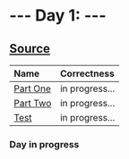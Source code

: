# --- Day 1: ---

## [Source](http://adventofcode.com/2024/day/1)

| Name                                                                                      | Correctness    |
| :---------------------------------------------------------------------------------------- | :------------- |
| [Part One](https://github.com/ssynowiec/AdventOfCode/blob/main/2024/Day%2001/part-one.ts) | in progress... |
| [Part Two](https://github.com/ssynowiec/AdventOfCode/blob/main/2024/Day%2001/part-two.ts) | in progress... |
| [Test](https://github.com/ssynowiec/AdventOfCode/blob/main/2024/Day%2001/index.test.ts)   | in progress... |

### Day in progress
